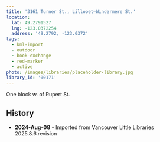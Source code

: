 ```yaml
---
title: '3161 Turner St., Lillooet—Windermere St.'
location:
  lat: 49.2791527
  lng: -123.0372254
  address: '49.2792, -123.0372'
tags:
  - kml-import
  - outdoor
  - book-exchange
  - red-marker
  - active
photo: /images/libraries/placeholder-library.jpg
library_id: '00171'
---
```

One block w. of Rupert St.

## History
- **2024-Aug-08** - Imported from Vancouver Little Libraries 2025.8.6.revision
